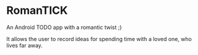 RomanTICK
=========

An Android TODO app with a romantic twist ;)

It allows the user to record ideas for spending time with a loved one, who lives far away. 


